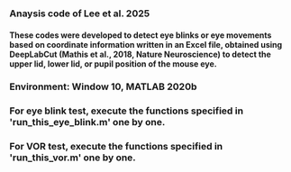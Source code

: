 ### Anaysis code of Lee et al. 2025
#### These codes were developed to detect eye blinks or eye movements based on coordinate information written in an Excel file, obtained using DeepLabCut (Mathis et al., 2018, Nature Neuroscience) to detect the upper lid, lower lid, or pupil position of the mouse eye.
### Environment: Window 10, MATLAB 2020b
### For eye blink test, execute the functions specified in 'run_this_eye_blink.m' one by one.
### For VOR test, execute the functions specified in 'run_this_vor.m' one by one.
